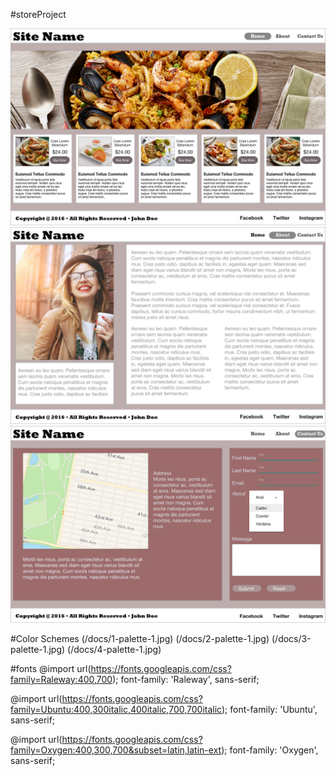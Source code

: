 #storeProject

![Layout](/docs/Index-Store.png)
![About](/docs/About.png)
![Contact](/docs/Contact.png)

#Color Schemes
(/docs/1-palette-1.jpg)
(/docs/2-palette-1.jpg)
(/docs/3-palette-1.jpg)
(/docs/4-palette-1.jpg)

#fonts
@import url(https://fonts.googleapis.com/css?family=Raleway:400,700);
font-family: 'Raleway', sans-serif;

@import url(https://fonts.googleapis.com/css?family=Ubuntu:400,300italic,400italic,700,700italic);
font-family: 'Ubuntu', sans-serif;

@import url(https://fonts.googleapis.com/css?family=Oxygen:400,300,700&subset=latin,latin-ext);
font-family: 'Oxygen', sans-serif;

